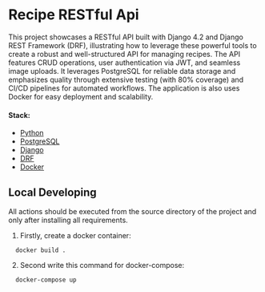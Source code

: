 # Recipe RESTful Api

This project showcases a RESTful API built with Django 4.2 and Django REST Framework (DRF), illustrating how to leverage these powerful tools to create a robust and well-structured API for managing recipes. The API features CRUD operations, user authentication via JWT, and seamless image uploads. It leverages PostgreSQL for reliable data storage and emphasizes quality through extensive testing (with 80% coverage) and CI/CD pipelines for automated workflows. The application is also uses Docker for easy deployment and scalability.

#### Stack:

- [Python](https://www.python.org/downloads/)
- [PostgreSQL](https://www.postgresql.org/)
- [Django](https://www.djangoproject.com/)
- [DRF](https://www.django-rest-framework.org/)
- [Docker](https://www.docker.com/)

## Local Developing

All actions should be executed from the source directory of the project and only after installing all requirements.

1. Firstly, create a docker container:
```
  docker build .
```

2. Second write this command for docker-compose:
```
  docker-compose up
```
